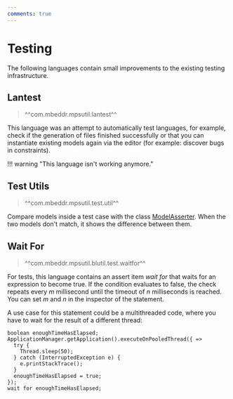 ```yaml
---
comments: true
---
```


# Testing

The following languages contain small improvements to the existing testing infrastructure.

## Lantest

> ^^com.mbeddr.mpsutil.lantest^^

This language was an attempt to automatically test languages, for example, check if the generation of files finished successfully or that you can instantiate existing models again via the editor (for example: discover bugs in constraints).

!!! warning "This language isn't working anymore."

## Test Utils

> ^^com.mbeddr.mpsutil.test.util^^

Compare models inside a test case with the class [ModelAsserter](http://127.0.0.1:63320/node?ref=fdfc256f-c0b4-4ea1-9ada-e6e752358eb7%2Fr%3Ac8a1c63c-511b-4685-8f66-17b348dd5cb3%28com.mbeddr.mpsutil.test.util%2Fcom.mbeddr.mpsutil.test.util%29%2F4319749102859030414). When the two models don't match, it shows the difference between them.

## Wait For

> ^^com.mbeddr.mpsutil.blutil.test.waitfor^^

For tests, this language contains an assert item *wait for* that waits for an expression to become true. If the condition
evaluates to false, the check repeats every *m* millisecond until the timeout of *n* milliseconds is reached. You can set
*m* and *n* in the inspector of the statement.

A use case for this statement could be a multithreaded code, where you have to wait for the result of a different thread:

```
boolean enoughTimeHasElapsed; 
ApplicationManager.getApplication().executeOnPooledThread({ => 
  try { 
    Thread.sleep(50); 
  } catch (InterruptedException e) { 
    e.printStackTrace(); 
  } 
  enoughTimeHasElapsed = true; 
}); 
wait for enoughTimeHasElapsed;
```


